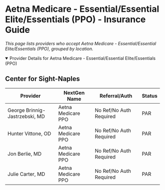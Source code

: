 # Aetna Medicare - Essential/Essential Elite/Essentials (PPO) - Insurance Guide

*This page lists providers who accept Aetna Medicare - Essential/Essential Elite/Essentials (PPO), grouped by location.*

<details open><summary>Provider Details for Aetna Medicare - Essential/Essential Elite/Essentials (PPO)</summary>

## Center for Sight-Naples

| Provider | NextGen Name | Referral/Auth | Status |
|----------|-------------|--------------|--------|
| George Brinnig-Jastrzebski, MD | Aetna Medicare PPO | No Ref/No Auth Required | PAR |
| Hunter Vittone, OD | Aetna Medicare PPO | No Ref/No Auth Required | PAR |
| Jon Berlie, MD | Aetna Medicare PPO | No Ref/No Auth Required | PAR |
| Julie Carter, MD | Aetna Medicare PPO | No Ref/No Auth Required | PAR |

</details>

